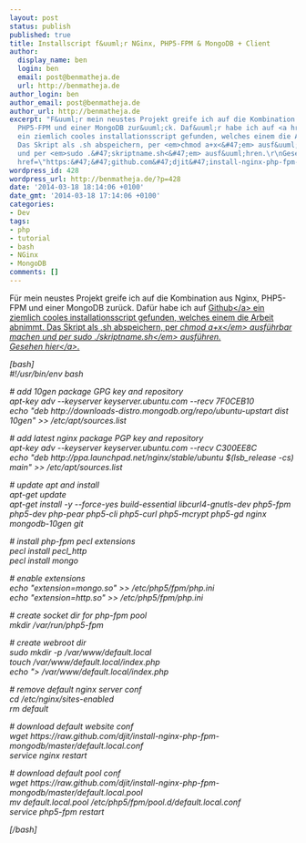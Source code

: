 ```yaml
---
layout: post
status: publish
published: true
title: Installscript f&uuml;r NGinx, PHP5-FPM & MongoDB + Client
author:
  display_name: ben
  login: ben
  email: post@benmatheja.de
  url: http://benmatheja.de
author_login: ben
author_email: post@benmatheja.de
author_url: http://benmatheja.de
excerpt: "F&uuml;r mein neustes Projekt greife ich auf die Kombination aus Nginx,
  PHP5-FPM und einer MongoDB zur&uuml;ck. Daf&uuml;r habe ich auf <a href=\"http:&#47;&#47;www.github.com\">Github<&#47;a>
  ein ziemlich cooles installationsscript gefunden, welches einem die Arbeit abnimmt.
  Das Skript als .sh abspeichern, per <em>chmod a+x<&#47;em> ausf&uuml;hrbar machen
  und per <em>sudo .&#47;skriptname.sh<&#47;em> ausf&uuml;hren.\r\nGesehen&nbsp;<a
  href=\"https:&#47;&#47;github.com&#47;djit&#47;install-nginx-php-fpm-mongodb\">hier<&#47;a>.\r\n\r\n"
wordpress_id: 428
wordpress_url: http://benmatheja.de/?p=428
date: '2014-03-18 18:14:06 +0100'
date_gmt: '2014-03-18 17:14:06 +0100'
categories:
- Dev
tags:
- php
- tutorial
- bash
- NGinx
- MongoDB
comments: []
---
```

<p>F&uuml;r mein neustes Projekt greife ich auf die Kombination aus Nginx, PHP5-FPM und einer MongoDB zur&uuml;ck. Daf&uuml;r habe ich auf <a href="http:&#47;&#47;www.github.com">Github<&#47;a> ein ziemlich cooles installationsscript gefunden, welches einem die Arbeit abnimmt. Das Skript als .sh abspeichern, per <em>chmod a+x<&#47;em> ausf&uuml;hrbar machen und per <em>sudo .&#47;skriptname.sh<&#47;em> ausf&uuml;hren.<br />
Gesehen&nbsp;<a href="https:&#47;&#47;github.com&#47;djit&#47;install-nginx-php-fpm-mongodb">hier<&#47;a>.</p>
<p><a id="more"></a><a id="more-428"></a></p>
<p>[bash]<br />
#!&#47;usr&#47;bin&#47;env bash</p>
<p># add 10gen package GPG key and repository<br />
apt-key adv --keyserver keyserver.ubuntu.com --recv 7F0CEB10<br />
echo "deb http:&#47;&#47;downloads-distro.mongodb.org&#47;repo&#47;ubuntu-upstart dist 10gen" >> &#47;etc&#47;apt&#47;sources.list</p>
<p># add latest nginx package PGP key and repository<br />
apt-key adv --keyserver keyserver.ubuntu.com --recv C300EE8C<br />
echo "deb http:&#47;&#47;ppa.launchpad.net&#47;nginx&#47;stable&#47;ubuntu $(lsb_release -cs) main" >> &#47;etc&#47;apt&#47;sources.list</p>
<p># update apt and install<br />
apt-get update<br />
apt-get install -y --force-yes build-essential libcurl4-gnutls-dev php5-fpm php5-dev php-pear php5-cli php5-curl php5-mcrypt php5-gd nginx mongodb-10gen git</p>
<p># install php-fpm pecl extensions<br />
pecl install pecl_http<br />
pecl install mongo</p>
<p># enable extensions<br />
echo "extension=mongo.so" >> &#47;etc&#47;php5&#47;fpm&#47;php.ini<br />
echo "extension=http.so" >> &#47;etc&#47;php5&#47;fpm&#47;php.ini</p>
<p># create socket dir for php-fpm pool<br />
mkdir &#47;var&#47;run&#47;php5-fpm</p>
<p># create webroot dir<br />
sudo mkdir -p &#47;var&#47;www&#47;default.local<br />
touch &#47;var&#47;www&#47;default.local&#47;index.php<br />
echo "<?php phpinfo();" >> &#47;var&#47;www&#47;default.local&#47;index.php</p>
<p># remove default nginx server conf<br />
cd &#47;etc&#47;nginx&#47;sites-enabled<br />
rm default</p>
<p># download default website conf<br />
wget https:&#47;&#47;raw.github.com&#47;djit&#47;install-nginx-php-fpm-mongodb&#47;master&#47;default.local.conf<br />
service nginx restart</p>
<p># download default pool conf<br />
wget https:&#47;&#47;raw.github.com&#47;djit&#47;install-nginx-php-fpm-mongodb&#47;master&#47;default.local.pool<br />
mv default.local.pool &#47;etc&#47;php5&#47;fpm&#47;pool.d&#47;default.local.conf<br />
service php5-fpm restart</p>
<p>[&#47;bash]</p>
